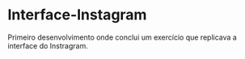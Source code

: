 # Interface-Instagram
Primeiro desenvolvimento onde conclui um  exercício que replicava a interface do Instragram.
